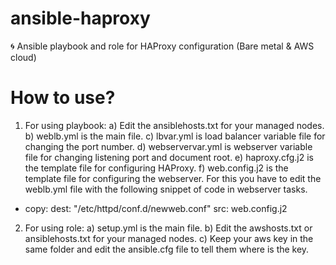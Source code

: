 # ansible-haproxy
🌀 Ansible playbook and role for HAProxy configuration (Bare metal &amp; AWS cloud)
# How to use?
1. For using playbook:
  a) Edit the ansiblehosts.txt for your managed nodes.
  b) weblb.yml is the main file.
  c) lbvar.yml is load balancer variable file for changing the port number.
  d) webservervar.yml is webserver variable file for changing listening port and document root.
  e) haproxy.cfg.j2 is the template file for configuring HAProxy.
  f) web.config.j2 is the template file for configuring the webserver. For this you have to edit the weblb.yml file with the following snippet of code in webserver tasks.
  - copy:
      dest: "/etc/httpd/conf.d/newweb.conf"
      src: web.config.j2
      
2. For using role:
  a) setup.yml is the main file.
  b) Edit the awshosts.txt or ansiblehosts.txt for your managed nodes.
  c) Keep your aws key in the same folder and edit the ansible.cfg file to tell them where is the key.

